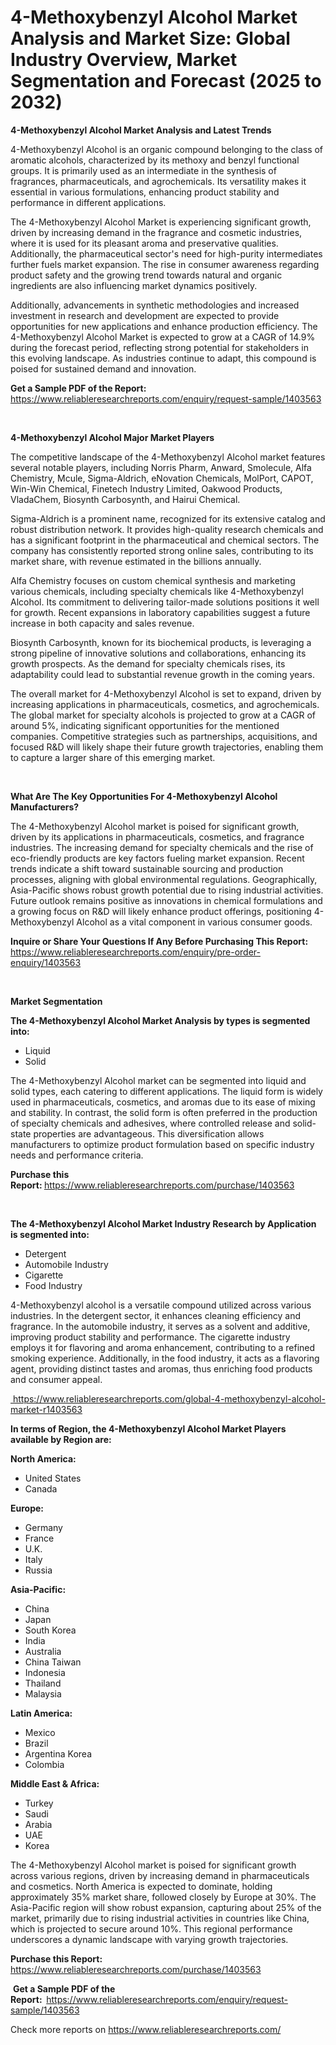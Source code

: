<p><h1>4-Methoxybenzyl Alcohol Market Analysis and Market Size: Global Industry Overview, Market Segmentation and Forecast (2025 to 2032)</h1></p><p><strong>4-Methoxybenzyl Alcohol Market Analysis and Latest Trends</strong></p>
<p><p>4-Methoxybenzyl Alcohol is an organic compound belonging to the class of aromatic alcohols, characterized by its methoxy and benzyl functional groups. It is primarily used as an intermediate in the synthesis of fragrances, pharmaceuticals, and agrochemicals. Its versatility makes it essential in various formulations, enhancing product stability and performance in different applications.</p><p>The 4-Methoxybenzyl Alcohol Market is experiencing significant growth, driven by increasing demand in the fragrance and cosmetic industries, where it is used for its pleasant aroma and preservative qualities. Additionally, the pharmaceutical sector's need for high-purity intermediates further fuels market expansion. The rise in consumer awareness regarding product safety and the growing trend towards natural and organic ingredients are also influencing market dynamics positively.</p><p>Additionally, advancements in synthetic methodologies and increased investment in research and development are expected to provide opportunities for new applications and enhance production efficiency. The 4-Methoxybenzyl Alcohol Market is expected to grow at a CAGR of 14.9% during the forecast period, reflecting strong potential for stakeholders in this evolving landscape. As industries continue to adapt, this compound is poised for sustained demand and innovation.</p></p>
<p><strong>Get a Sample PDF of the Report:&nbsp;</strong> <a href="https://www.reliableresearchreports.com/enquiry/request-sample/1403563?utm_campaign=3252&utm_medium=2&utm_source=Github&utm_content=ia&utm_term=28032025&utm_id=4-methoxybenzyl-alcohol">https://www.reliableresearchreports.com/enquiry/request-sample/1403563</a></p>
<p>&nbsp;</p>
<p><strong>4-Methoxybenzyl Alcohol Major Market Players</strong></p>
<p><p>The competitive landscape of the 4-Methoxybenzyl Alcohol market features several notable players, including Norris Pharm, Anward, Smolecule, Alfa Chemistry, Mcule, Sigma-Aldrich, eNovation Chemicals, MolPort, CAPOT, Win-Win Chemical, Finetech Industry Limited, Oakwood Products, VladaChem, Biosynth Carbosynth, and Hairui Chemical. </p><p>Sigma-Aldrich is a prominent name, recognized for its extensive catalog and robust distribution network. It provides high-quality research chemicals and has a significant footprint in the pharmaceutical and chemical sectors. The company has consistently reported strong online sales, contributing to its market share, with revenue estimated in the billions annually.</p><p>Alfa Chemistry focuses on custom chemical synthesis and marketing various chemicals, including specialty chemicals like 4-Methoxybenzyl Alcohol. Its commitment to delivering tailor-made solutions positions it well for growth. Recent expansions in laboratory capabilities suggest a future increase in both capacity and sales revenue.</p><p>Biosynth Carbosynth, known for its biochemical products, is leveraging a strong pipeline of innovative solutions and collaborations, enhancing its growth prospects. As the demand for specialty chemicals rises, its adaptability could lead to substantial revenue growth in the coming years.</p><p>The overall market for 4-Methoxybenzyl Alcohol is set to expand, driven by increasing applications in pharmaceuticals, cosmetics, and agrochemicals. The global market for specialty alcohols is projected to grow at a CAGR of around 5%, indicating significant opportunities for the mentioned companies. Competitive strategies such as partnerships, acquisitions, and focused R&D will likely shape their future growth trajectories, enabling them to capture a larger share of this emerging market.</p></p>
<p>&nbsp;</p>
<p><strong>What Are The Key Opportunities For 4-Methoxybenzyl Alcohol Manufacturers?</strong></p>
<p><p>The 4-Methoxybenzyl Alcohol market is poised for significant growth, driven by its applications in pharmaceuticals, cosmetics, and fragrance industries. The increasing demand for specialty chemicals and the rise of eco-friendly products are key factors fueling market expansion. Recent trends indicate a shift toward sustainable sourcing and production processes, aligning with global environmental regulations. Geographically, Asia-Pacific shows robust growth potential due to rising industrial activities. Future outlook remains positive as innovations in chemical formulations and a growing focus on R&D will likely enhance product offerings, positioning 4-Methoxybenzyl Alcohol as a vital component in various consumer goods.</p></p>
<p><strong>Inquire or Share Your Questions If Any Before Purchasing This Report:</strong> <a href="https://www.reliableresearchreports.com/enquiry/pre-order-enquiry/1403563?utm_campaign=3252&utm_medium=2&utm_source=Github&utm_content=ia&utm_term=28032025&utm_id=4-methoxybenzyl-alcohol">https://www.reliableresearchreports.com/enquiry/pre-order-enquiry/1403563</a></p>
<p>&nbsp;</p>
<p><strong>Market Segmentation</strong></p>
<p><strong>The 4-Methoxybenzyl Alcohol Market Analysis by types is segmented into:</strong></p>
<p><ul><li>Liquid</li><li>Solid</li></ul></p>
<p><p>The 4-Methoxybenzyl Alcohol market can be segmented into liquid and solid types, each catering to different applications. The liquid form is widely used in pharmaceuticals, cosmetics, and aromas due to its ease of mixing and stability. In contrast, the solid form is often preferred in the production of specialty chemicals and adhesives, where controlled release and solid-state properties are advantageous. This diversification allows manufacturers to optimize product formulation based on specific industry needs and performance criteria.</p></p>
<p><strong>Purchase this Report:&nbsp;</strong><a href="https://www.reliableresearchreports.com/purchase/1403563?utm_campaign=3252&utm_medium=2&utm_source=Github&utm_content=ia&utm_term=28032025&utm_id=4-methoxybenzyl-alcohol">https://www.reliableresearchreports.com/purchase/1403563</a></p>
<p>&nbsp;</p>
<p><strong>The 4-Methoxybenzyl Alcohol Market Industry Research by Application is segmented into:</strong></p>
<p><ul><li>Detergent</li><li>Automobile Industry</li><li>Cigarette</li><li>Food Industry</li></ul></p>
<p><p>4-Methoxybenzyl alcohol is a versatile compound utilized across various industries. In the detergent sector, it enhances cleaning efficiency and fragrance. In the automobile industry, it serves as a solvent and additive, improving product stability and performance. The cigarette industry employs it for flavoring and aroma enhancement, contributing to a refined smoking experience. Additionally, in the food industry, it acts as a flavoring agent, providing distinct tastes and aromas, thus enriching food products and consumer appeal.</p></p>
<p><a href="https://www.reliableresearchreports.com/global-4-methoxybenzyl-alcohol-market-r1403563?utm_campaign=3252&utm_medium=2&utm_source=Github&utm_content=ia&utm_term=28032025&utm_id=4-methoxybenzyl-alcohol">&nbsp;https://www.reliableresearchreports.com/global-4-methoxybenzyl-alcohol-market-r1403563</a></p>
<p><strong>In terms of Region, the 4-Methoxybenzyl Alcohol Market Players available by Region are:</strong></p>
<p>
    <p> <strong> North America: </strong>
        <ul>
            <li>United States</li>
            <li>Canada</li>
        </ul>
        </p> 
    <p> <strong> Europe: </strong>
        <ul>
            <li>Germany</li>
            <li>France</li>
            <li>U.K.</li>
            <li>Italy</li>
            <li>Russia</li>
        </ul>
        </p> 
    <p> <strong> Asia-Pacific: </strong>
        <ul>
            <li>China</li>
            <li>Japan</li>
            <li>South Korea</li>
            <li>India</li>
            <li>Australia</li>
            <li>China Taiwan</li>
            <li>Indonesia</li>
            <li>Thailand</li>
            <li>Malaysia</li>
        </ul>
        </p> 
    <p> <strong> Latin America: </strong>
        <ul>
            <li>Mexico</li>
            <li>Brazil</li>
            <li>Argentina Korea</li>
            <li>Colombia</li>
        </ul>
        </p> 
    <p> <strong> Middle East & Africa: </strong>
        <ul>
            <li>Turkey</li>
            <li>Saudi</li>
            <li>Arabia</li>
            <li>UAE</li>
            <li>Korea</li>
        </ul>
    </p>
    </p>
<p><p>The 4-Methoxybenzyl Alcohol market is poised for significant growth across various regions, driven by increasing demand in pharmaceuticals and cosmetics. North America is expected to dominate, holding approximately 35% market share, followed closely by Europe at 30%. The Asia-Pacific region will show robust expansion, capturing about 25% of the market, primarily due to rising industrial activities in countries like China, which is projected to secure around 10%. This regional performance underscores a dynamic landscape with varying growth trajectories.</p></p>
<p><strong>Purchase this Report: </strong><a href="https://www.reliableresearchreports.com/purchase/1403563?utm_campaign=3252&utm_medium=2&utm_source=Github&utm_content=ia&utm_term=28032025&utm_id=4-methoxybenzyl-alcohol">https://www.reliableresearchreports.com/purchase/1403563</a></p>
<p>&nbsp;<strong>Get a Sample PDF of the Report:&nbsp;&nbsp;</strong><a href="https://www.reliableresearchreports.com/enquiry/request-sample/1403563?utm_campaign=3252&utm_medium=2&utm_source=Github&utm_content=ia&utm_term=28032025&utm_id=4-methoxybenzyl-alcohol">https://www.reliableresearchreports.com/enquiry/request-sample/1403563</a></p>
<p><strong></strong></p>
<p>Check more reports on <a href="https://www.reliableresearchreports.com/?utm_campaign=3252&utm_medium=2&utm_source=Github&utm_content=ia&utm_term=28032025&utm_id=4-methoxybenzyl-alcohol">https://www.reliableresearchreports.com/</a></p>